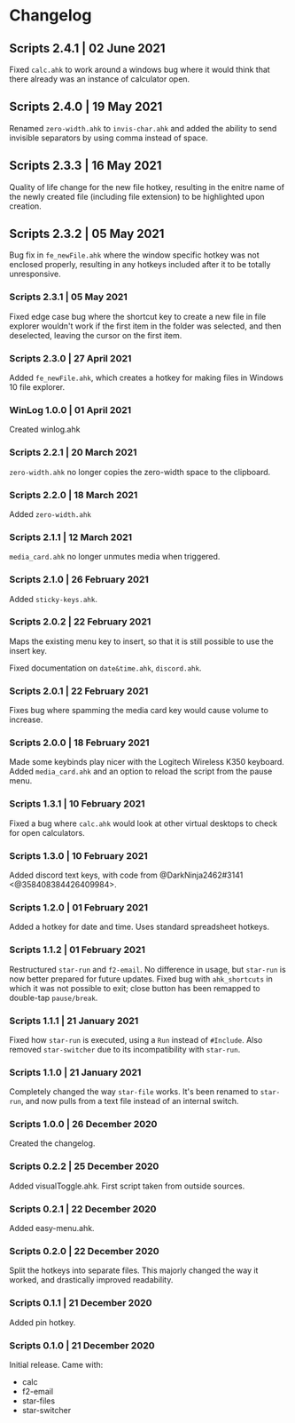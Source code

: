 # Changelog

## Scripts 2.4.1 | 02 June 2021
Fixed `calc.ahk` to work around a windows bug where it would think that there already was an instance of calculator open.

## Scripts 2.4.0 | 19 May 2021
Renamed `zero-width.ahk` to `invis-char.ahk` and added the ability to send invisible separators by using comma instead of space.

## Scripts 2.3.3 | 16 May 2021
Quality of life change for the new file hotkey, resulting in the enitre name of the newly created file (including file extension) to be highlighted upon creation.

## Scripts 2.3.2 | 05 May 2021
Bug fix in `fe_newFile.ahk` where the window specific hotkey was not enclosed properly, resulting in any hotkeys included after it to be totally unresponsive.

### Scripts 2.3.1 | 05 May 2021
Fixed edge case bug where the shortcut key to create a new file in file explorer wouldn't work if the first item in the folder was selected, and then deselected, leaving the cursor on the first item.

### Scripts 2.3.0 | 27 April 2021
Added `fe_newFile.ahk`, which creates a hotkey for making files in Windows 10 file explorer.

### WinLog 1.0.0 | 01 April 2021
Created winlog.ahk

### Scripts 2.2.1 | 20 March 2021
`zero-width.ahk` no longer copies the zero-width space to the clipboard.

### Scripts 2.2.0 | 18 March 2021
Added `zero-width.ahk`

### Scripts 2.1.1 | 12 March 2021
`media_card.ahk` no longer unmutes media when triggered.

### Scripts 2.1.0 | 26 February 2021
Added `sticky-keys.ahk`.

### Scripts 2.0.2 | 22 February 2021
Maps the existing menu key to insert, so that it is still possible to use the insert key.

Fixed documentation on `date&time.ahk`, `discord.ahk`.

### Scripts 2.0.1 | 22 February 2021
Fixes bug where spamming the media card key would cause volume to increase.

### Scripts 2.0.0 | 18 February 2021
Made some keybinds play nicer with the Logitech Wireless K350 keyboard. Added `media_card.ahk` and an option to reload the script from the pause menu.

### Scripts 1.3.1 | 10 February 2021
Fixed a bug where `calc.ahk` would look at other virtual desktops to check for open calculators.

### Scripts 1.3.0 | 10 February 2021
Added discord text keys, with code from @DarkNinja2462#3141 <@358408384426409984>.

### Scripts 1.2.0 | 01 February 2021
Added a hotkey for date and time. Uses standard spreadsheet hotkeys.

### Scripts 1.1.2 | 01 February 2021
Restructured `star-run` and `f2-email`. No difference in usage, but `star-run` is now better prepared for future updates. Fixed bug with `ahk_shortcuts` in which it was not possible to exit; close button has been remapped to double-tap `pause/break`.

### Scripts 1.1.1 | 21 January 2021
Fixed how `star-run` is executed, using a `Run` instead of `#Include`. Also removed `star-switcher` due to its incompatibility with `star-run`.

### Scripts 1.1.0 | 21 January 2021
Completely changed the way `star-file` works. It's been renamed to `star-run`, and now pulls from a text file instead of an internal switch.

### Scripts 1.0.0 | 26 December 2020
Created the changelog.

### Scripts 0.2.2 | 25 December 2020
Added visualToggle.ahk. First script taken from outside sources.

### Scripts 0.2.1 | 22 December 2020
Added easy-menu.ahk.

### Scripts 0.2.0 | 22 December 2020
Split the hotkeys into separate files. This majorly changed the way it worked, and drastically improved readability.

### Scripts 0.1.1 | 21 December 2020
Added pin hotkey.

### Scripts 0.1.0 | 21 December 2020
Initial release. Came with:
- calc
- f2-email
- star-files
- star-switcher
